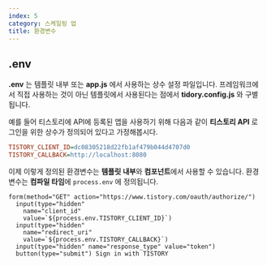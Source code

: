 ```yaml
---
index: 5
category: 스케일링 업
title: 환경변수
---
```


## .env

**.env** 는 템플릿 내부 또는 **app.js** 에서 사용하는 상수 설정 파일입니다. 프레임워크에서 직접 사용하는 것이 아닌 템플릿에서 사용된다는 점에서 **tidory.config.js** 와 구별됩니다.

예를 들어 티스토리에 API에 등록된 앱을 사용하기 위해 다음과 같이 **티스토리 API** 로그인을 위한 상수가 정의되어 있다고 가정해봅시다.

```ini
TISTORY_CLIENT_ID=dc08305218d22fb1af479b044d4707d0
TISTORY_CALLBACK=http://localhost:8080
```

이제 이렇게 정의된 환경변수는 **템플릿 내부**와 **컴포넌트**에서 사용할 수 있습니다. 환경변수는 **컴파일 타임**에 `process.env` 에 정의됩니다.

```pug
form(method="GET" action="https://www.tistory.com/oauth/authorize/")
  input(type="hidden"
    name="client_id"
    value=`${process.env.TISTORY_CLIENT_ID}`)
  input(type="hidden"
    name="redirect_uri"
    value=`${process.env.TISTORY_CALLBACK}`)
  input(type="hidden" name="response_type" value="token")
  button(type="submit") Sign in with TISTORY
```
